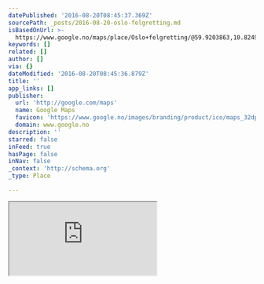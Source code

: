 ```yaml
---
datePublished: '2016-08-20T08:45:37.369Z'
sourcePath: _posts/2016-08-20-oslo-felgretting.md
isBasedOnUrl: >-
  https://www.google.no/maps/place/Oslo+felgretting/@59.9203863,10.8249772,17z/data=!3m1!4b1!4m5!3m4!1s0x46416fbba74acc87:0x5173a9d7e96c9846!8m2!3d59.9203836!4d10.8271659?hl=no
keywords: []
related: []
author: []
via: {}
dateModified: '2016-08-20T08:45:36.879Z'
title: ''
app_links: []
publisher:
  url: 'http://google.com/maps'
  name: Google Maps
  favicon: 'https://www.google.no/images/branding/product/ico/maps_32dp.ico'
  domain: www.google.no
description: ''
starred: false
inFeed: true
hasPage: false
inNav: false
_context: 'http://schema.org'
_type: Place

---
```

<iframe src="https://the-grid.github.io/ed-location/?latitude=59.920191&amp;longitude=10.826747&amp;zoom=16&amp;address=Oslo%20Felgretting%2C%20Caspar%20Storms%20vei%2010%2C%20Oslo%2C%200664%20Oslo%2C%20Norway" style=""></iframe>